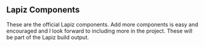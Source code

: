 ## Lapiz Components
These are the official Lapiz components. Add more components is easy and encouraged and I look forward to including more in the project. These will be part of the Lapiz build output.